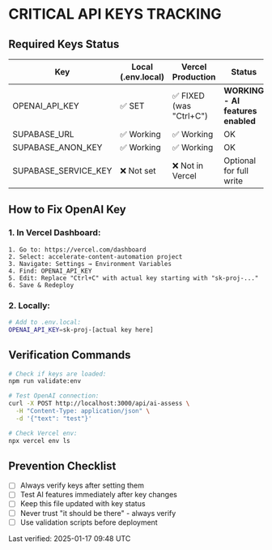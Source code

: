 # CRITICAL API KEYS TRACKING

## Required Keys Status
| Key | Local (.env.local) | Vercel Production | Status |
|-----|-------------------|-------------------|---------|
| OPENAI_API_KEY | ✅ SET | ✅ FIXED (was "Ctrl+C") | **WORKING - AI features enabled** |
| SUPABASE_URL | ✅ Working | ✅ Working | OK |
| SUPABASE_ANON_KEY | ✅ Working | ✅ Working | OK |
| SUPABASE_SERVICE_KEY | ❌ Not set | ❌ Not in Vercel | Optional for full write |

## How to Fix OpenAI Key

### 1. In Vercel Dashboard:
```
1. Go to: https://vercel.com/dashboard
2. Select: accelerate-content-automation project
3. Navigate: Settings → Environment Variables
4. Find: OPENAI_API_KEY
5. Edit: Replace "Ctrl+C" with actual key starting with "sk-proj-..."
6. Save & Redeploy
```

### 2. Locally:
```bash
# Add to .env.local:
OPENAI_API_KEY=sk-proj-[actual key here]
```

## Verification Commands
```bash
# Check if keys are loaded:
npm run validate:env

# Test OpenAI connection:
curl -X POST http://localhost:3000/api/ai-assess \
  -H "Content-Type: application/json" \
  -d '{"text": "test"}'

# Check Vercel env:
npx vercel env ls
```

## Prevention Checklist
- [ ] Always verify keys after setting them
- [ ] Test AI features immediately after key changes
- [ ] Keep this file updated with key status
- [ ] Never trust "it should be there" - always verify
- [ ] Use validation scripts before deployment

Last verified: 2025-01-17 09:48 UTC
